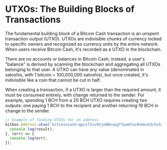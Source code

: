 # UTXOs: The Building Blocks of Transactions

The fundamental building block of a Bitcoin Cash transaction is an unspent transaction output (UTXO). UTXOs are indivisible chunks of currency locked to specific owners and recognized as currency units by the entire network. When users receive Bitcoin Cash, it's recorded as a UTXO in the blockchain.

There are no accounts or balances in Bitcoin Cash; instead, a user's "balance" is derived by scanning the blockchain and aggregating all UTXOs belonging to that user. A UTXO can have any value (denominated in satoshis, with 1 bitcoin = 100,000,000 satoshis), but once created, it's indivisible like a coin that cannot be cut in half.

When creating a transaction, if a UTXO is larger than the required amount, it must be consumed entirely, with change returned to the sender. For example, spending 1 BCH from a 20 BCH UTXO requires creating two outputs: one paying 1 BCH to the recipient and another returning 19 BCH in change to the sender.

```javascript
// Example of finding UTXOs for an address
bitbox.Address.utxo('bitcoincash:qpcxf2sv9hjw08nvpgffpamfus9nmksm3chv5zqtnz').then((result) => {
  console.log(result);
}, (err) => {
  console.log(err);
});
```